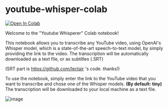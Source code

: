 # youtube-whisper-colab
<a href="https://colab.research.google.com/github/aybberrada/youtube-whisper-colab/blob/main/Youtube_Whisperer.ipynb" target="_blank"><img src="https://colab.research.google.com/assets/colab-badge.svg" alt="Open In Colab"/></a> 

Welcome to the "Youtube Whisperer" Colab notebook!

This notebook allows you to transcribe any YouTube video, using OpenAI's Whisper model, which is a state-of-the-art speech-to-text model, by simply providing the link to the video. The transcription will be automatically downloaded as a text file, or as subtitles (.SRT) 

(SRT part is https://github.com/lectair 's code. thanks!)

To use the notebook, simply enter the link to the YouTube video that you want to transcribe and chose one of the Whisper models. **(By default: tiny)**
The transcription will be downloaded to your local machine as a text file.

![image](https://user-images.githubusercontent.com/87365631/210185708-4e03df56-cc1e-490a-b733-52d1f04e06ca.png)

